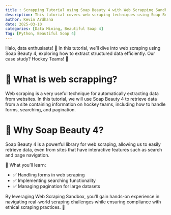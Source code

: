 ```yaml
---
title : Scrapping Tutorial using Soap Beauty 4 with Web Scrapping Sandbox 🏒🔍
description: This tutorial covers web scraping techniques using Soap Beauty 4, with a case study of hockey teams data. You will learn to handle forms, searching, and pagination using Web Scraping Sandbox for more efficient and ethical data retrieval. 
author: Kevin Ardhana
date: 2025-03-10
categories: [Data Mining, Beautiful Soap 4]
Tag: [Python, Beautiful Soap 4]
---
```


Halo, data enthusiasts! 👋 In this tutorial, we’ll dive into web scraping using Soap Beauty 4, exploring how to extract structured data efficiently. Our case study? Hockey Teams! 🏒

# 🔹 What is web scrapping?
Web scraping is a very useful technique for automatically extracting data from websites. In this tutorial, we will use Soap Beauty 4 to retrieve data from a site containing information on hockey teams, including how to handle forms, searching, and pagination.

# 🔹 Why Soap Beauty 4?
Soap Beauty 4 is a powerful library for web scraping, allowing us to easily retrieve data, even from sites that have interactive features such as search and page navigation.

📌 What you’ll learn:
- ✅ Handling forms in web scraping
- ✅ Implementing searching functionality
- ✅ Managing pagination for large datasets

By leveraging Web Scraping Sandbox, you'll gain hands-on experience in navigating real-world scraping challenges while ensuring compliance with ethical scraping practices. 🚀


